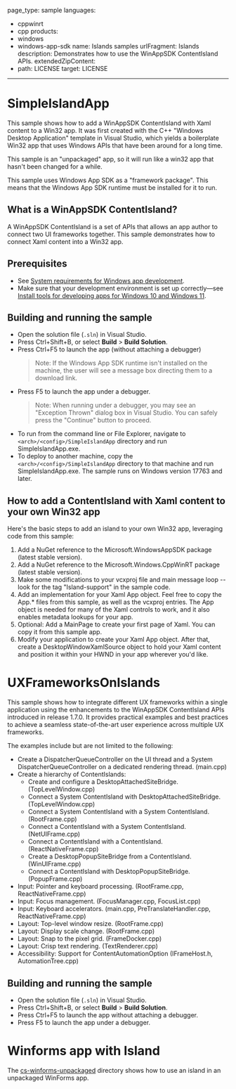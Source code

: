 page_type: sample
languages:
- cppwinrt
- cpp
products:
- windows
- windows-app-sdk
name: Islands samples 
urlFragment: Islands 
description: Demonstrates how to use the WinAppSDK ContentIsland APIs.
extendedZipContent:
- path: LICENSE
  target: LICENSE
---

# SimpleIslandApp

This sample shows how to add a WinAppSDK ContentIsland with Xaml content to a Win32 app.  It was first created with the C++ "Windows Desktop Application"
template in Visual Studio, which yields a boilerplate Win32 app that uses Windows APIs that have been around for a long time.

This sample is an "unpackaged" app, so it will run like a win32 app that hasn't been changed for a while.

This sample uses Windows App SDK as a "framework package".  This means that the Windows App SDK runtime must be installed for it to run.

## What is a WinAppSDK ContentIsland?

A WinAppSDK ContentIsland is a set of APIs that allows an app author to connect two UI frameworks together.  This sample demonstrates how
to connect Xaml content into a Win32 app.

## Prerequisites

* See [System requirements for Windows app development](https://docs.microsoft.com/windows/apps/windows-app-sdk/system-requirements).
* Make sure that your development environment is set up correctly&mdash;see [Install tools for developing apps for Windows 10 and Windows 11](https://docs.microsoft.com/windows/apps/windows-app-sdk/set-up-your-development-environment).

## Building and running the sample

* Open the solution file (`.sln`) in Visual Studio.
* Press Ctrl+Shift+B, or select **Build** \> **Build Solution**.
* Press Ctrl+F5 to launch the app (without attaching a debugger)
    > Note: If the Windows App SDK runtime isn't installed on the machine, the user will see a message box directing them to a download link.
* Press F5 to launch the app under a debugger.
    > Note: When running under a debugger, you may see an "Exception Thrown" dialog box in Visual Studio.  You can safely press the "Continue"
    button to proceed.
* To run from the command line or File Explorer, navigate to `<arch>/<config>/SimpleIslandApp` directory and run SimpleIslandApp.exe.
* To deploy to another machine, copy the `<arch>/<config>/SimpleIslandApp` directory to that machine and run SimpleIslandApp.exe.  The sample
runs on Windows version 17763 and later.

## How to add a ContentIsland with Xaml content to your own Win32 app

Here's the basic steps to add an island to your own Win32 app, leveraging code from this sample:
1. Add a NuGet reference to the Microsoft.WindowsAppSDK package (latest stable version).
2. Add a NuGet reference to the Microsoft.Windows.CppWinRT package (latest stable version).
3. Make some modifications to your vcxproj file and main message loop -- look for the tag "Island-support" in the sample code.
4. Add an implementation for your Xaml App object.  Feel free to copy the App.\* files from this sample, as well as the vcxproj entries.
The App object is needed for many of the Xaml controls to work, and it also enables metadata lookups for your app.
5. Optional: Add a MainPage to create your first page of Xaml.  You can copy it from this sample app.
6. Modify your application to create your Xaml App object.  After that, create a DesktopWindowXamlSource object to hold
your Xaml content and position it within your HWND in your app wherever you'd like.

# UXFrameworksOnIslands

This sample shows how to integrate different UX frameworks within a single application using the 
enhancements to the WinAppSDK ContentIsland APIs introduced in release 1.7.0. It provides practical 
examples and best practices to achieve a seamless state-of-the-art user experience across multiple 
UX frameworks. 

The examples include but are not limited to the following:

- Create a DispatcherQueueController on the UI thread and a System 
DispatcherQueueController on a dedicated rendering thread. (main.cpp)
- Create a hierarchy of ContentIslands:
    - Create and configure a DesktopAttachedSiteBridge. (TopLevelWindow.cpp) 
    - Connect a System ContentIsland with DesktopAttachedSiteBridge. (TopLevelWindow.cpp)
    - Connect a System ContentIsland with a System ContentIsland. (RootFrame.cpp)
    - Connect a ContentIsland with a System ContentIsland. (NetUIFrame.cpp)
    - Connect a ContentIsland with a ContentIsland. (ReactNativeFrame.cpp)
    - Create a DesktopPopupSiteBridge from a ContentIsland. (WinUIFrame.cpp)
    - Connect a ContentIsland with DesktopPopupSiteBridge. (PopupFrame.cpp)
- Input: Pointer and keyboard processing. (RootFrame.cpp, ReactNativeFrame.cpp) 
- Input: Focus management. (FocusManager.cpp, FocusList.cpp)
- Input: Keyboard accelerators. (main.cpp, PreTranslateHandler.cpp, ReactNativeFrame.cpp)
- Layout: Top-level window resize. (RootFrame.cpp)
- Layout: Display scale change. (RootFrame.cpp)
- Layout: Snap to the pixel grid. (FrameDocker.cpp)
- Layout: Crisp text rendering. (TextRenderer.cpp)
- Accessibility: Support for ContentAutomationOption (IFrameHost.h, AutomationTree.cpp)

## Building and running the sample

* Open the solution file (`.sln`) in Visual Studio.
* Press Ctrl+Shift+B, or select **Build** \> **Build Solution**.
* Press Ctrl+F5 to launch the app without attaching a debugger.
* Press F5 to launch the app under a debugger.

# Winforms app with Island

The [cs-winforms-unpackaged](cs-winforms-unpackaged\README.md) directory shows how to use an island in an unpackaged WinForms app.

